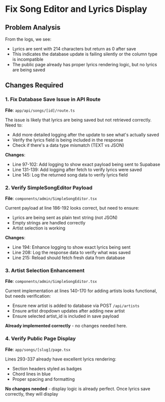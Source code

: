 <!-- 26103396-cafe-416e-a85e-979a42899da0 ee6c4d5d-7d1c-4cab-9424-7e250a118d89 -->
# Fix Song Editor and Lyrics Display

## Problem Analysis
From the logs, we see:
- Lyrics are sent with 214 characters but return as 0 after save
- This indicates the database update is failing silently or the column type is incompatible
- The public page already has proper lyrics rendering logic, but no lyrics are being saved

## Changes Required

### 1. Fix Database Save Issue in API Route
**File**: `app/api/songs/[id]/route.ts`

The issue is likely that lyrics are being saved but not retrieved correctly. Need to:
- Add more detailed logging after the update to see what's actually saved
- Verify the lyrics field is being included in the response
- Check if there's a data type mismatch (TEXT vs JSON)

**Changes**:
- Line 97-102: Add logging to show exact payload being sent to Supabase
- Line 131-139: Add logging after fetch to verify lyrics were saved
- Line 145: Log the returned song data to verify lyrics field

### 2. Verify SimpleSongEditor Payload
**File**: `components/admin/SimpleSongEditor.tsx`

Current payload at line 186-192 looks correct, but need to ensure:
- Lyrics are being sent as plain text string (not JSON)
- Empty strings are handled correctly
- Artist selection is working

**Changes**:
- Line 194: Enhance logging to show exact lyrics being sent
- Line 208: Log the response data to verify what was saved
- Line 215: Reload should fetch fresh data from database

### 3. Artist Selection Enhancement
**File**: `components/admin/SimpleSongEditor.tsx`

Current implementation at lines 140-170 for adding artists looks functional, but needs verification:
- Ensure new artist is added to database via POST `/api/artists`
- Ensure artist dropdown updates after adding new artist
- Ensure selected artist_id is included in save payload

**Already implemented correctly** - no changes needed here.

### 4. Verify Public Page Display
**File**: `app/songs/[slug]/page.tsx`

Lines 293-337 already have excellent lyrics rendering:
- Section headers styled as badges
- Chord lines in blue
- Proper spacing and formatting

**No changes needed** - display logic is already perfect. Once lyrics save correctly, they will display